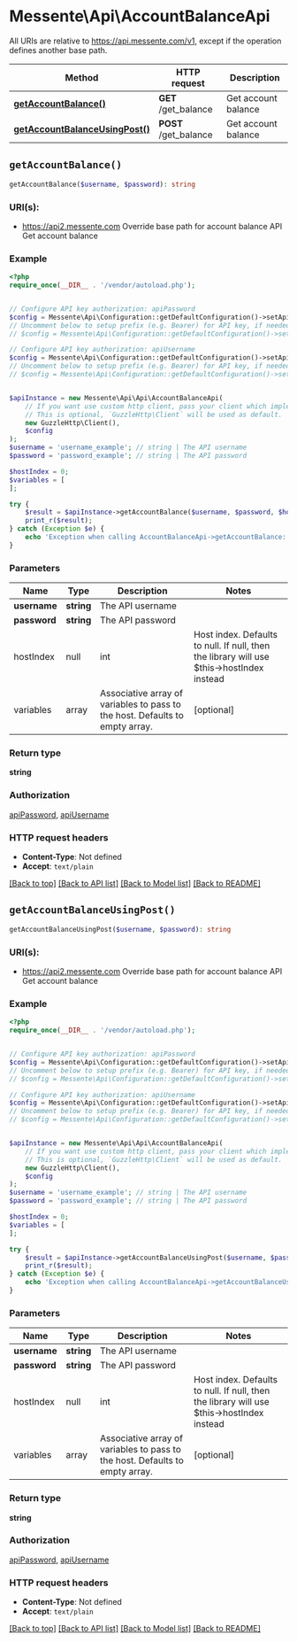 # Messente\Api\AccountBalanceApi

All URIs are relative to https://api.messente.com/v1, except if the operation defines another base path.

| Method | HTTP request | Description |
| ------------- | ------------- | ------------- |
| [**getAccountBalance()**](AccountBalanceApi.md#getAccountBalance) | **GET** /get_balance | Get account balance |
| [**getAccountBalanceUsingPost()**](AccountBalanceApi.md#getAccountBalanceUsingPost) | **POST** /get_balance | Get account balance |


## `getAccountBalance()`

```php
getAccountBalance($username, $password): string
```
### URI(s):
- https://api2.messente.com Override base path for account balance API
Get account balance

### Example

```php
<?php
require_once(__DIR__ . '/vendor/autoload.php');


// Configure API key authorization: apiPassword
$config = Messente\Api\Configuration::getDefaultConfiguration()->setApiKey('password', 'YOUR_API_KEY');
// Uncomment below to setup prefix (e.g. Bearer) for API key, if needed
// $config = Messente\Api\Configuration::getDefaultConfiguration()->setApiKeyPrefix('password', 'Bearer');

// Configure API key authorization: apiUsername
$config = Messente\Api\Configuration::getDefaultConfiguration()->setApiKey('username', 'YOUR_API_KEY');
// Uncomment below to setup prefix (e.g. Bearer) for API key, if needed
// $config = Messente\Api\Configuration::getDefaultConfiguration()->setApiKeyPrefix('username', 'Bearer');


$apiInstance = new Messente\Api\Api\AccountBalanceApi(
    // If you want use custom http client, pass your client which implements `GuzzleHttp\ClientInterface`.
    // This is optional, `GuzzleHttp\Client` will be used as default.
    new GuzzleHttp\Client(),
    $config
);
$username = 'username_example'; // string | The API username
$password = 'password_example'; // string | The API password

$hostIndex = 0;
$variables = [
];

try {
    $result = $apiInstance->getAccountBalance($username, $password, $hostIndex, $variables);
    print_r($result);
} catch (Exception $e) {
    echo 'Exception when calling AccountBalanceApi->getAccountBalance: ', $e->getMessage(), PHP_EOL;
}
```

### Parameters

| Name | Type | Description  | Notes |
| ------------- | ------------- | ------------- | ------------- |
| **username** | **string**| The API username | |
| **password** | **string**| The API password | |
| hostIndex | null|int | Host index. Defaults to null. If null, then the library will use $this->hostIndex instead | [optional] |
| variables | array | Associative array of variables to pass to the host. Defaults to empty array. | [optional] |

### Return type

**string**

### Authorization

[apiPassword](../../README.md#apiPassword), [apiUsername](../../README.md#apiUsername)

### HTTP request headers

- **Content-Type**: Not defined
- **Accept**: `text/plain`

[[Back to top]](#) [[Back to API list]](../../README.md#endpoints)
[[Back to Model list]](../../README.md#models)
[[Back to README]](../../README.md)

## `getAccountBalanceUsingPost()`

```php
getAccountBalanceUsingPost($username, $password): string
```
### URI(s):
- https://api2.messente.com Override base path for account balance API
Get account balance

### Example

```php
<?php
require_once(__DIR__ . '/vendor/autoload.php');


// Configure API key authorization: apiPassword
$config = Messente\Api\Configuration::getDefaultConfiguration()->setApiKey('password', 'YOUR_API_KEY');
// Uncomment below to setup prefix (e.g. Bearer) for API key, if needed
// $config = Messente\Api\Configuration::getDefaultConfiguration()->setApiKeyPrefix('password', 'Bearer');

// Configure API key authorization: apiUsername
$config = Messente\Api\Configuration::getDefaultConfiguration()->setApiKey('username', 'YOUR_API_KEY');
// Uncomment below to setup prefix (e.g. Bearer) for API key, if needed
// $config = Messente\Api\Configuration::getDefaultConfiguration()->setApiKeyPrefix('username', 'Bearer');


$apiInstance = new Messente\Api\Api\AccountBalanceApi(
    // If you want use custom http client, pass your client which implements `GuzzleHttp\ClientInterface`.
    // This is optional, `GuzzleHttp\Client` will be used as default.
    new GuzzleHttp\Client(),
    $config
);
$username = 'username_example'; // string | The API username
$password = 'password_example'; // string | The API password

$hostIndex = 0;
$variables = [
];

try {
    $result = $apiInstance->getAccountBalanceUsingPost($username, $password, $hostIndex, $variables);
    print_r($result);
} catch (Exception $e) {
    echo 'Exception when calling AccountBalanceApi->getAccountBalanceUsingPost: ', $e->getMessage(), PHP_EOL;
}
```

### Parameters

| Name | Type | Description  | Notes |
| ------------- | ------------- | ------------- | ------------- |
| **username** | **string**| The API username | |
| **password** | **string**| The API password | |
| hostIndex | null|int | Host index. Defaults to null. If null, then the library will use $this->hostIndex instead | [optional] |
| variables | array | Associative array of variables to pass to the host. Defaults to empty array. | [optional] |

### Return type

**string**

### Authorization

[apiPassword](../../README.md#apiPassword), [apiUsername](../../README.md#apiUsername)

### HTTP request headers

- **Content-Type**: Not defined
- **Accept**: `text/plain`

[[Back to top]](#) [[Back to API list]](../../README.md#endpoints)
[[Back to Model list]](../../README.md#models)
[[Back to README]](../../README.md)
